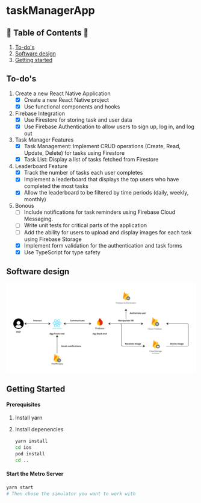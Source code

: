 # taskManagerApp

## 📖 Table of Contents 📖

1. [To-do's](##To-do's)
2. [Software design](##software-design)
3. [Getting started](##getting-started)

## To-do's

1. Create a new React Native Application
   - [x] Create a new React Native project
   - [x] Use functional components and hooks
2. Firebase Integration
   - [x] Use Firestore for storing task and user data
   - [x] Use Firebase Authentication to allow users to sign up, log in, and log out
3. Task Manager Features
   - [x] Task Management: Implement CRUD operations (Create, Read, Update, Delete)
         for tasks using Firestore
   - [x] Task List: Display a list of tasks fetched from Firestore
4. Leaderboard Feature
   - [x] Track the number of tasks each user completes
   - [x] Implement a leaderboard that displays the top users who have completed the most tasks
   - [x] Allow the leaderboard to be filtered by time periods (daily, weekly, monthly)
5. Bonous
   - [ ] Include notifications for task reminders using Firebase Cloud Messaging.
   - [ ] Write unit tests for critical parts of the application
   - [ ] Add the ability for users to upload and display images for each task using Firebase Storage
   - [x] Implement form validation for the authentication and task forms
   - [x] Use TypeScript for type safety

## Software design

![software](./assets/documentation/software.png)

## Getting Started

#### Prerequisites

1. Install yarn
2. Install depenencies

   ```bash
   yarn install
   cd ios
   pod install
   cd ..
   ```

#### Start the Metro Server

```bash
yarn start
# Then chose the simulator you want to work with
```
